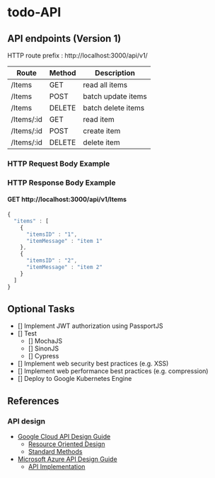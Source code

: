 # todo-API

## API endpoints (Version 1)

HTTP route prefix : http://localhost:3000/api/v1/

Route      | Method | Description
-----------|--------|--------------------
/Items     | GET    | read all items
/Items     | POST   | batch update items
/Items     | DELETE | batch delete items
/Items/:id | GET    | read item
/Items/:id | POST   | create item
/Items/:id | DELETE | delete item

### HTTP Request Body Example


### HTTP Response Body Example
#### GET http://localhost:3000/api/v1/Items
```javascript
{
  "items" : [
    { 
      "itemsID" : "1",
      "itemMessage" : "item 1"
    },
    {
      "itemsID" : "2",
      "itemMessage" : "item 2"
    }
  ]
}
```


## Optional Tasks
- [] Implement JWT authorization using PassportJS
- [] Test
  - [] MochaJS
  - [] SinonJS
  - [] Cypress
- [] Implement web security best practices (e.g. XSS)
- [] Implement web performance best practices (e.g. compression) 
- [] Deploy to Google Kubernetes Engine


## References
### API design
* [Google Cloud API Design Guide](https://cloud.google.com/apis/design/)
  * [Resource Oriented Design](https://cloud.google.com/apis/design/resources)
  * [Standard Methods](https://cloud.google.com/apis/design/standard_methods)
* [Microsoft Azure API Design Guide](https://docs.microsoft.com/en-us/azure/architecture/best-practices/api-design)
  * [API Implementation](https://docs.microsoft.com/en-us/azure/architecture/best-practices/api-implementation)
